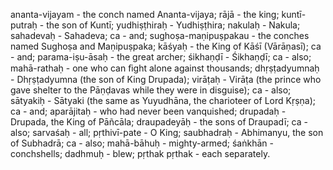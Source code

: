 ananta-vijayam - the conch named Ananta-vijaya; rājā - the king; kuntī-putraḥ - the son of Kuntī; yudhiṣṭhiraḥ - Yudhiṣṭhira; nakulaḥ - Nakula; sahadevaḥ - Sahadeva; ca - and; sughoṣa-maṇipuṣpakau - the conches named Sughoṣa and Maṇipuṣpaka; kāśyaḥ - the King of Kāśī (Vārāṇasī); ca - and; parama-iṣu-āsaḥ - the great archer; śikhaṇḍī - Śikhaṇḍī; ca - also; mahā-rathaḥ - one who can ﬁght alone against thousands; dhṛṣṭadyumnaḥ - Dhṛṣṭadyumna (the son of King Drupada); virāṭaḥ - Virāṭa (the prince who gave shelter to the Pāṇḍavas while they were in disguise); ca - also; sātyakiḥ - Sātyaki (the same as Yuyudhāna, the charioteer of Lord Kṛṣṇa); ca - and; aparājitaḥ - who had never been vanquished; drupadaḥ - Drupada, the King of Pāñcāla; draupadeyāḥ - the sons of Draupadī; ca - also; sarvaśaḥ - all; pṛthivī-pate - O King; saubhadraḥ - Abhimanyu, the son of Subhadrā; ca - also; mahā-bāhuḥ - mighty-armed; śaṅkhān - conchshells; dadhmuḥ - blew; pṛthak pṛthak - each separately.